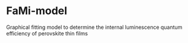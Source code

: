 # FaMi-model
Graphical fitting model to determine the internal luminescence quantum efficiency of perovskite thin films
